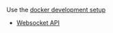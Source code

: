 Use the [docker development setup](https://github.com/rbeer/iwdsynv-docker)

* [Websocket API](https://github.com/rbeer/iwdsync-backend/wiki/Websocket-API)
